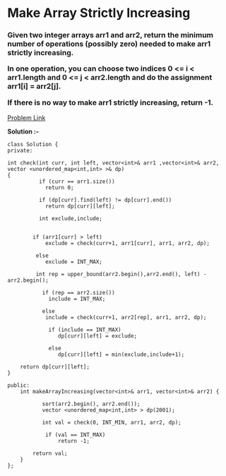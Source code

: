 # Make Array Strictly Increasing
<h3>
Given two integer arrays arr1 and arr2, return the minimum number of operations (possibly zero) needed to make arr1 strictly increasing.

In one operation, you can choose two indices 0 <= i < arr1.length and 0 <= j < arr2.length and do the assignment arr1[i] = arr2[j].

If there is no way to make arr1 strictly increasing, return -1.
</h3>

[Problem Link](https://leetcode.com/problems/make-array-strictly-increasing/description/)

**Solution :-**

```
class Solution {
private:

int check(int curr, int left, vector<int>& arr1 ,vector<int>& arr2, vector <unordered_map<int,int> >& dp)
{
          if (curr == arr1.size())
            return 0;

          if (dp[curr].find(left) != dp[curr].end())
            return dp[curr][left];

          int exclude,include;


        if (arr1[curr] > left)    
            exclude = check(curr+1, arr1[curr], arr1, arr2, dp);
    
         else
            exclude = INT_MAX;

         int rep = upper_bound(arr2.begin(),arr2.end(), left) - arr2.begin();

           if (rep == arr2.size())
             include = INT_MAX;

           else
            include = check(curr+1, arr2[rep], arr1, arr2, dp);

             if (include == INT_MAX)
                dp[curr][left] = exclude;

             else
                dp[curr][left] = min(exclude,include+1);

    return dp[curr][left];
}

public:
    int makeArrayIncreasing(vector<int>& arr1, vector<int>& arr2) {
        
           sort(arr2.begin(), arr2.end());
           vector <unordered_map<int,int> > dp(2001);  

           int val = check(0, INT_MIN, arr1, arr2, dp);

            if (val == INT_MAX)
                return -1;

        return val;
    }
};
```
